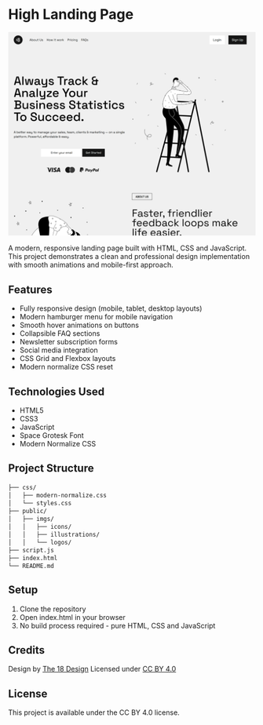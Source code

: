 # High Landing Page

![Website Showcase](highlanding.webp)

A modern, responsive landing page built with HTML, CSS and JavaScript. This project demonstrates a clean and professional design implementation with smooth animations and mobile-first approach.

## Features

- Fully responsive design (mobile, tablet, desktop layouts)
- Modern hamburger menu for mobile navigation
- Smooth hover animations on buttons
- Collapsible FAQ sections
- Newsletter subscription forms
- Social media integration
- CSS Grid and Flexbox layouts
- Modern normalize CSS reset

## Technologies Used

- HTML5
- CSS3
- JavaScript
- Space Grotesk Font
- Modern Normalize CSS

## Project Structure

```
├── css/
│   ├── modern-normalize.css
│   └── styles.css
├── public/
│   ├── imgs/
│   │   ├── icons/
│   │   ├── illustrations/
│   │   └── logos/
├── script.js
├── index.html
└── README.md
```

## Setup

1. Clone the repository
2. Open index.html in your browser
3. No build process required - pure HTML, CSS and JavaScript

## Credits

Design by [The 18 Design](https://www.figma.com/community/file/1370314670930501378)
Licensed under [CC BY 4.0](https://creativecommons.org/licenses/by/4.0)

## License

This project is available under the CC BY 4.0 license.
